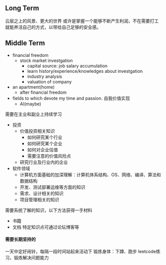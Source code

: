 ## Long Term
云层之上的风景、更大的世界
或许是掌握一个能够不断产生利润，不在需要打工就能养活自己的方式，以带给自己足够的安全感。
## Middle Term
- financial freedom
    - stock market investgation
        - capital source: job salary accumulation
        - learn history/experience/knowledges about investgation
        - industry analysis
        - valuation of company
- an apartment(home)
    - after financial freedom
- fields to which devote my time and passion. 自我价值实现
    - AI(maybe)

需要在主业和副业上持续学习
- 投资
    - 价值投资相关知识
        - 如何研究某个行业
        - 如何研究某个企业
        - 如何对企业估值
        - 需要注意的价值风险点
    - 研究行业及行业内的企业
- 软件领域
    - 计算机方面基础的加深理解：计算机体系结构、OS、网络、编译、算法和数据结构
    - 开发、测试部署运维等方面的知识
    - 需求、设计相关的知识
    - 项目管理相关的知识

需要系统了解的知识，以下方法获得一手材料
- 书籍
- 文档
特定知识点可通过论坛博客等

#### 需要长期坚持的
一天中定好闹铃，每隔一段时间站起来活动下
锻炼身体：下蹲、跑步
leetcode练习，锻炼解决问题能力
